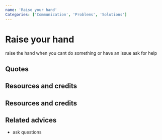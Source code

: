 ```yaml
---
name: 'Raise your hand'
Categories: ['Communication', 'Problems', 'Solutions']
---
```

# Raise your hand

raise the hand when you cant do something or have an issue
ask for help

## Quotes

## Resources and credits


## Resources and credits


## Related advices
- ask questions
